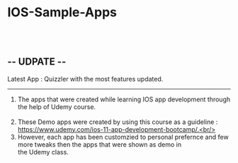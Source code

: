 # IOS-Sample-Apps
<br/><br/>
## -- UDPATE --
Latest App : Quizzler with the most features updated. <br/>
<hr>

1) The apps that were created while learning IOS app development through the help of Udemy course.<br/><br/>
2) These Demo apps were created by using this course as a guideline : https://www.udemy.com/ios-11-app-development-bootcamp/.<br/><br/>
3) However, each app has been customzied to personal prefernce and few more tweaks then the apps that were shown as demo in  <br/>    the Udemy class.<br/><br/>
